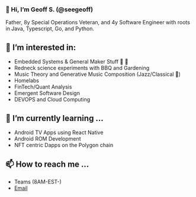 ### 👋 Hi, I’m Geoff S. (@seegeoff)

Father, 8y Special Operations Veteran, and 4y Software Engineer with roots in Java, Typescript, Go, and Python.

👀 I’m interested in:
-
- Embedded Systems & General Maker Stuff 🥧 🤖
- Redneck science experiments with BBQ and Gardening 
- Music Theory and Generative Music Composition (Jazz/Classical 🎹)
- Homelabs
- FinTech/Quant Analysis
- Emergent Software Design
- DEVOPS and Cloud Computing


🌱 I’m currently learning ...
-
- Android TV Apps using React Native
- Android ROM Development
- NFT centric Dapps on the Polygon chain  


📫 How to reach me ...
- 
- Teams (8AM-EST-)
- [Email](mailto://g.seemueller@orbisops.com)
